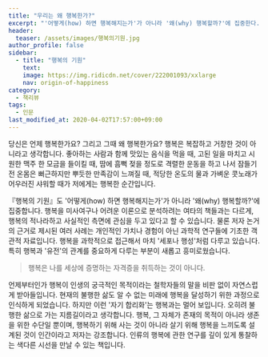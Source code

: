 ```yaml
---
title: "우리는 왜 행복한가?"
excerpt: "'어떻게(how) 하면 행복해지는가'가 아니라 '왜(why) 행복할까?'에 집중한다. 행복을 미사여구나 어려운 이론으로 분석하려는 여타의 책들과는 다르게, 행복의 적나라하고 사실적인 측면에 관심을 두고 있다고 할 수 있다."
header:
  teaser: /assets/images/행복의기원.jpg
author_profile: false
sidebar:
  - title: "행복의 기원"
    text:
    image: https://img.ridicdn.net/cover/222001093/xxlarge
    nav: origin-of-happiness
category:
  - 책리뷰
tags:
  - 인문
last_modified_at: 2020-04-02T17:57:00+09:00
---
```


당신은 언제 행복한가요? 그리고 그때 왜 행복한가요? 행복은 복잡하고 거창한 것이 아니라고 생각합니다. 좋아하는 사람과 함께 맛있는 음식을 먹을 때, 고된 일을 마치고 시원한 맥주 한 모금을 들이킬 때, 땀에 흠뻑 젖을 정도로 격렬한 운동을 하고 나서 잠들기 전 온몸은 뻐근하지만 뿌듯한 만족감이 느껴질 때, 적당한 온도의 물과 가벼운 콧노래가 어우러진 샤워할 때가 저에게는 행복한 순간입니다. 

『행복의 기원』도 '어떻게(how) 하면 행복해지는가'가 아니라 '왜(why) 행복할까?'에 집중합니다. 행복을 미사여구나 어려운 이론으로 분석하려는 여타의 책들과는 다르게, 행복의 적나라하고 사실적인 측면에 관심을 두고 있다고 할 수 있습니다. 물론 저자 논거의 근거로 제시된 여러 사례는 개인적인 가치나 경험이 아닌 과학적 연구들에 기초한 객관적 자료입니다. 행복을 과학적으로 접근해서 마치 '세포나 행성'처럼 다루고 있습니다. 특히 행복과 '유전'의 관계를 중요하게 다루는 부분이 새롭고 흥미로웠습니다.

> 행복은 나를 세상에 증명하는 자격증을 취득하는 것이 아니다.

언제부터인가 행복이 인생의 궁극적인 목적이라는 철학자들의 말을 비판 없이 자연스럽게 받아들입니다. 현재의 불행한 삶도 알 수 없는 미래에 행복을 달성하기 위한 과정으로 인식하게 되었습니다. 하지만 이런 '자기 합리화'는 행복과는 멀어 보입니다. 오히려 불행한 삶으로 가는 지름길이라고 생각합니다. 행복, 그 자체가 존재의 목적이 아니라 생존을 위한 수단일 뿐이며, 행복하기 위해 사는 것이 아니라 살기 위해 행복을 느끼도록 설계된 것이 인간이라고 저자는 강조합니다. 인류의 행복에 관한 연구를 깊이 있게 통찰하는 색다른 시선을 만날 수 있는 책입니다.